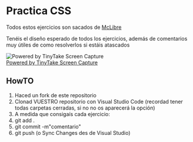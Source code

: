 # Practica CSS

Todos estos ejercicios son sacados de [McLibre](https://www.mclibre.org/consultar/htmlcss/ejercicios/index.html)

Tenéis el diseño esperado de todos los ejercicios, además de comentarios muy útiles de como resolverlos si estáis atascados

<img src="https://oscarm.tinytake.com/media/1427984?filename=1678798328834_TinyTake14-03-2023-01-51-47_638143951287084861.png&sub_type=thumbnail_preview&type=attachment&width=800&height=357" title="Powered by TinyTake Screen Capture"/><br><a href="https://www.tinytake.com">Powered by TinyTake Screen Capture</a>

## HowTO

1. Haced un fork de este repositorio
2. Clonad VUESTRO repositorio con Visual Studio Code (recordad tener todas carpetas cerradas, si no no os aparecerá la opción)
3. A medida que consigaís cada ejercicio:
4. git add .
5. git commit -m"comentario"
6. git push (o Sync Changes des de Visual Studio)
